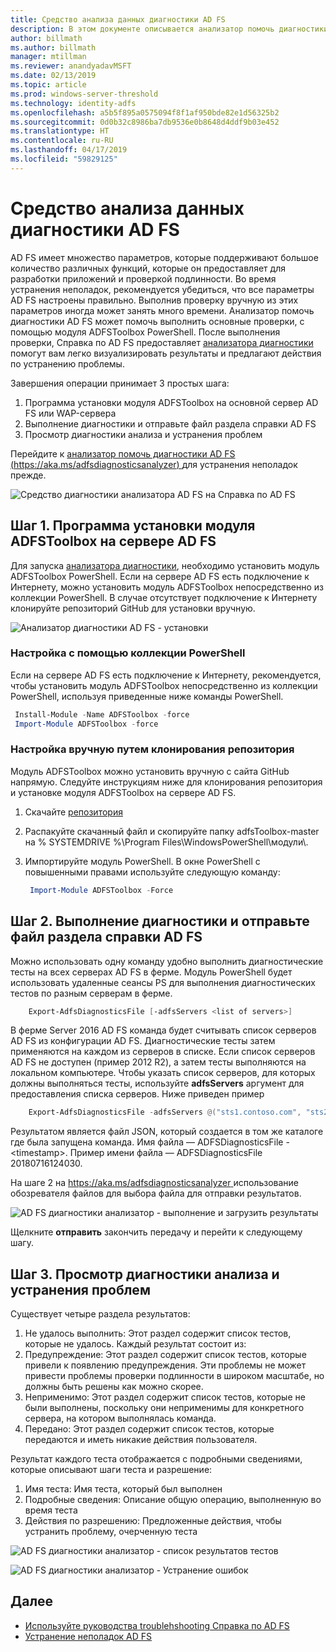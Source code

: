 ```yaml
---
title: Средство анализа данных диагностики AD FS
description: В этом документе описывается анализатор помочь диагностики AD FS и как выполнять основные проверяет с помощью системы диагностики AD FS модуля PowerShell.
author: billmath
ms.author: billmath
manager: mtillman
ms.reviewer: anandyadavMSFT
ms.date: 02/13/2019
ms.topic: article
ms.prod: windows-server-threshold
ms.technology: identity-adfs
ms.openlocfilehash: a5b5f895a0575094f8f1af950bde82e1d56325b2
ms.sourcegitcommit: 0d0b32c8986ba7db9536e0b8648d4ddf9b03e452
ms.translationtype: HT
ms.contentlocale: ru-RU
ms.lasthandoff: 04/17/2019
ms.locfileid: "59829125"
---
```

# <a name="ad-fs-help-diagnostics-analyzer"></a>Средство анализа данных диагностики AD FS

AD FS имеет множество параметров, которые поддерживают большое количество различных функций, которые он предоставляет для разработки приложений и проверкой подлинности. Во время устранения неполадок, рекомендуется убедиться, что все параметры AD FS настроены правильно. Выполнив проверку вручную из этих параметров иногда может занять много времени. Анализатор помочь диагностики AD FS может помочь выполнить основные проверки, с помощью модуля ADFSToolbox PowerShell. После выполнения проверки, Справка по AD FS предоставляет [анализатора диагностики](https://aka.ms/adfsdiagnosticsanalyzer) помогут вам легко визуализировать результаты и предлагают действия по устранению проблемы.

Завершения операции принимает 3 простых шага:

1. Программа установки модуля ADFSToolbox на основной сервер AD FS или WAP-сервера
2. Выполнение диагностики и отправьте файл раздела справки AD FS
3. Просмотр диагностики анализа и устранения проблем

Перейдите к [анализатор помочь диагностики AD FS (https://aka.ms/adfsdiagnosticsanalyzer) ](https://aka.ms/adfsdiagnosticsanalyzer) для устранения неполадок прежде.

![Средство диагностики анализатора AD FS на Справка по AD FS](media/ad-fs-diagonostics-analyzer/home.png)

## <a name="step-1-setup-the-adfstoolbox-module-on-ad-fs-server"></a>Шаг 1. Программа установки модуля ADFSToolbox на сервере AD FS

Для запуска [анализатора диагностики](https://aka.ms/adfsdiagnosticsanalyzer), необходимо установить модуль ADFSToolbox PowerShell. Если на сервере AD FS есть подключение к Интернету, можно установить модуль ADFSToolbox непосредственно из коллекции PowerShell. В случае отсутствует подключение к Интернету клонируйте репозиторий GitHub для установки вручную. 

![Анализатор диагностики AD FS - установки](media/ad-fs-diagonostics-analyzer/step1.png)

### <a name="setup-using-powershell-gallery"></a>Настройка с помощью коллекции PowerShell

Если на сервере AD FS есть подключение к Интернету, рекомендуется, чтобы установить модуль ADFSToolbox непосредственно из коллекции PowerShell, используя приведенные ниже команды PowerShell.
 
   ```powershell 
    Install-Module -Name ADFSToolbox -force
    Import-Module ADFSToolbox -force
   ```
### <a name="setup-manually-by-cloning-the-repository"></a>Настройка вручную путем клонирования репозитория

Модуль ADFSToolbox можно установить вручную с сайта GitHub напрямую. Следуйте инструкциям ниже для клонирования репозитория и установке модуля ADFSToolbox на сервере AD FS.

1. Скачайте [репозитория](https://github.com/Microsoft/adfsToolbox/archive/master.zip)
2. Распакуйте скачанный файл и скопируйте папку adfsToolbox-master на % SYSTEMDRIVE %\\Program Files\\WindowsPowerShell\\модули\\.
3. Импортируйте модуль PowerShell. В окне PowerShell с повышенными правами используйте следующую команду:
 
   ```powershell 
    Import-Module ADFSToolbox -Force
   ```

## <a name="step-2-execute-the-diagnostics-and-upload-the-file-to-ad-fs-help"></a>Шаг 2. Выполнение диагностики и отправьте файл раздела справки AD FS

Можно использовать одну команду удобно выполнить диагностические тесты на всех серверах AD FS в ферме. Модуль PowerShell будет использовать удаленные сеансы PS для выполнения диагностических тестов по разным серверам в ферме.

```powershell
    Export-AdfsDiagnosticsFile [-adfsServers <list of servers>]
```

В ферме Server 2016 AD FS команда будет считывать список серверов AD FS из конфигурации AD FS. Диагностические тесты затем применяются на каждом из серверов в списке. Если список серверов AD FS не доступен (пример 2012 R2), а затем тесты выполняются на локальном компьютере. Чтобы указать список серверов, для которых должны выполняться тесты, используйте **adfsServers** аргумент для предоставления списка серверов. Ниже приведен пример

```powershell
    Export-AdfsDiagnosticsFile -adfsServers @("sts1.contoso.com", "sts2.contoso.com", "sts3.contoso.com")
```

Результатом является файл JSON, который создается в том же каталоге где была запущена команда. Имя файла — ADFSDiagnosticsFile -\<timestamp\>. Пример имени файла — ADFSDiagnosticsFile 20180716124030.

На шаге 2 на [ https://aka.ms/adfsdiagnosticsanalyzer ](https://aka.ms/adfsdiagnosticsanalyzer) использование обозревателя файлов для выбора файла для отправки результатов.

![AD FS диагностики анализатор - выполнение и загрузить результаты](media/ad-fs-diagonostics-analyzer/step2.png)

Щелкните **отправить** закончить передачу и перейти к следующему шагу.

## <a name="step-3-view-diagnostics-analysis-and-resolve-any-issues"></a>Шаг 3. Просмотр диагностики анализа и устранения проблем

Существует четыре раздела результатов:

1. Не удалось выполнить: Этот раздел содержит список тестов, которые не удалось. Каждый результат состоит из:
2. Предупреждение: Этот раздел содержит список тестов, которые привели к появлению предупреждения. Эти проблемы не может привести проблемы проверки подлинности в широком масштабе, но должны быть решены как можно скорее.
3. Неприменимо: Этот раздел содержит список тестов, которые не были выполнены, поскольку они неприменимы для конкретного сервера, на котором выполнялась команда.
4. Передано: Этот раздел содержит список тестов, которые передаются и иметь никакие действия пользователя.

Результат каждого теста отображается с подробными сведениями, которые описывают шаги теста и разрешение:

1. Имя теста: Имя теста, который был выполнен
2. Подробные сведения: Описание общую операцию, выполненную во время теста
3. Действия по разрешению: Предложенные действия, чтобы устранить проблему, очерченную теста

![AD FS диагностики анализатор - список результатов тестов](media/ad-fs-diagonostics-analyzer/step3a.png)

![AD FS диагностики анализатор - Устранение ошибок](media/ad-fs-diagonostics-analyzer/step3b.png)

## <a name="next"></a>Далее

- [Используйте руководства troublehshooting Справка по AD FS](https://aka.ms/adfshelp/troubleshooting )
- [Устранение неполадок AD FS](ad-fs-tshoot-overview.md)

 
